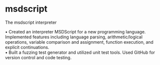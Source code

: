 # msdscript
The msdscript interpreter


•	Created an interpreter MSDScript for a new programming language. Implemented features including language parsing, arithmetic/logical operations, variable comparison and assignment, function execution, and explicit continuations.  
•	Built a fuzzing test generator and utilized unit test tools. Used GitHub for version control and code testing.
